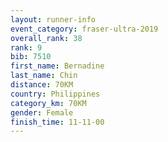 ```yaml
---
layout: runner-info 
event_category: fraser-ultra-2019 
overall_rank: 38
rank: 9
bib: 7510
first_name: Bernadine
last_name: Chin
distance: 70KM
country: Philippines
category_km: 70KM
gender: Female
finish_time: 11-11-00
---
```

